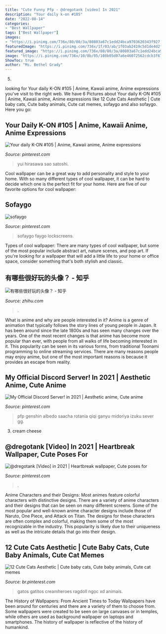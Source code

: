 ```yaml
---
title: "Cute Funny Pfp - @dregotank [video] In 2021"
description: "Your daily k-on #105"
date: "2022-08-14"
categories:
- "Best Wallpaper"
tags: ["Best Wallpaper"]
images:
- "https://i.pinimg.com/736x/80/80/3a/80803a67c1edd24bca9703620343f927.jpg"
featuredImage: "https://i.pinimg.com/736x/1f/03/ab/1f03ab2419c5d1de4d2fd8c7c96669f8.jpg"
featured_image: "https://i.pinimg.com/736x/80/80/3a/80803a67c1edd24bca9703620343f927.jpg"
image: "https://i.pinimg.com/736x/10/8b/05/108b05d07a6e46072562cdcb3f675ded.jpg"
ShowToc: true
author: "Ms. Bethel Grady"
---
```



5.

	

		
looking for Your daily K-ON #105 | Anime, Kawaii anime, Anime expressions you've visit to the right web. We have 6 Pictures about Your daily K-ON #105 | Anime, Kawaii anime, Anime expressions like 12 Cute Cats Aesthetic | Cute baby cats, Cute baby animals, Cute cat memes, sofaygo and also sofaygo. Here you go:
		
    
## Your Daily K-ON #105 | Anime, Kawaii Anime, Anime Expressions

<img loading=lazy src="https://i.pinimg.com/736x/10/8b/05/108b05d07a6e46072562cdcb3f675ded.jpg" onerror="this.onerror=null;this.src='https://tse1.mm.bing.net/th?id=OIP.3h0o0gwRfyM-a0QOeUStxAAAAA&amp;pid=15.1';" alt="Your daily K-ON #105 | Anime, Kawaii anime, Anime expressions">

_Source: pinterest.com_

>yui hirasawa sao satoshi. 

	

Cool wallpaper can be a great way to add personality and style to your home. With so many different types of cool wallpaper, it can be hard to decide which one is the perfect fit for your home. Here are five of our favorite options for cool wallpaper: 

    
## Sofaygo

<img loading=lazy src="https://i.pinimg.com/736x/f7/09/42/f70942755f6509a52555d896e70cbd72.jpg" onerror="this.onerror=null;this.src='https://tse1.mm.bing.net/th?id=OIP.Bu5t2xnUL2C1x5IxCnYfLQHaHa&amp;pid=15.1';" alt="sofaygo">

_Source: pinterest.com_

>sofaygo faygo lockscreens. 

	

Types of cool wallpaper:
There are many types of cool wallpaper, but some of the most popular include abstract art, nature scenes, and pop art. If you're looking for a wallpaper that will add a little life to your home or office space, consider something that's both stylish and classic.

    
## 有哪些很好玩的头像？ - 知乎

<img loading=lazy src="https://pic1.zhimg.com/v2-56404cb09a063dd63e73869139dd6ec8_r.jpg" onerror="this.onerror=null;this.src='https://tse1.mm.bing.net/th?id=OIP.dPUTE1lK0Gpv1aHUEblpkAHaHV&amp;pid=15.1';" alt="有哪些很好玩的头像？ - 知乎">

_Source: zhihu.com_

>. 

	

What is anime and why are people interested in it?
Anime is a genre of animation that typically follows the story lines of young people in Japan. It has been around since the late 1800s and has seen many changes over the years. One of the most recent changes is that anime has become more popular than ever, with people from all walks of life becoming interested in it. This popularity can be seen in its various forms, from traditional Toonami programming to online streaming services. There are many reasons people may enjoy anime, but one of the most important reasons is because it provides an escape from reality.

    
## My Official Discord Server! In 2021 | Aesthetic Anime, Cute Anime

<img loading=lazy src="https://i.pinimg.com/736x/dc/d7/93/dcd79360a11200c1d15913e27f0aeeb4.jpg" onerror="this.onerror=null;this.src='https://tse1.mm.bing.net/th?id=OIP.SC9hiQmwYzIid7-nrQZ10gHaHF&amp;pid=15.1';" alt="My Official Discord Server! in 2021 | Aesthetic anime, Cute anime">

_Source: pinterest.com_

>pfp genshin albedo saacha rotania qiqi ganyu midoriya izuku sever gg. 

	

3. cream cheese 

    
## @dregotank [Video] In 2021 | Heartbreak Wallpaper, Cute Poses For

<img loading=lazy src="https://i.pinimg.com/736x/80/80/3a/80803a67c1edd24bca9703620343f927.jpg" onerror="this.onerror=null;this.src='https://tse2.mm.bing.net/th?id=OIP.wmZg7SiAoSAnLucpAItIkwHaKW&amp;pid=15.1';" alt="@dregotank [Video] in 2021 | Heartbreak wallpaper, Cute poses for">

_Source: pinterest.com_

>. 

	

Anime Characters and their Designs: Most animes feature colorful characters with distinctive designs.
There are a variety of anime characters and their designs that can be seen on many different screens. Some of the most popular and well-known anime character designs include those of Naruto, One Piece, and Attack on Titan. The designs for these characters are often complex and colorful, making them some of the most recognizable in the industry. This popularity is likely due to their uniqueness as well as the intricate details that go into their design.

    
## 12 Cute Cats Aesthetic | Cute Baby Cats, Cute Baby Animals, Cute Cat Memes

<img loading=lazy src="https://i.pinimg.com/736x/1f/03/ab/1f03ab2419c5d1de4d2fd8c7c96669f8.jpg" onerror="this.onerror=null;this.src='https://tse1.mm.bing.net/th?id=OIP.zA52lgmsK0kQ2xvK4PKkFQHaJ3&amp;pid=15.1';" alt="12 Cute Cats Aesthetic | Cute baby cats, Cute baby animals, Cute cat memes">

_Source: br.pinterest.com_

>gatos gatitos creamheroes ragdoll ngọc xd animais. 

	

The History of Wallpapers: From Ancient Times to Today
Wallpapers have been around for centuries and there are a variety of them to choose from. Some wallpapers were created to be seen on large canvases or in temples, while others are used as background wallpaper on laptops and smartphones. The history of wallpaper is reflective of the history of humankind.

